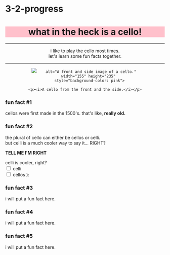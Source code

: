 # 3-2-progress

<!DOCTYPE html>
<html>
<body>

<h1 style="background-color: pink"><center>what in the heck is a cello!</center></h1>
<hr size="1" width="100%" color="black"> 
<p><center>i like to play the cello most times. <br> let's learn some fun facts together.</center></p>
<hr size="1" width="100%" color="black">

<center><img src="https://upload.wikimedia.org/wikipedia/commons/5/5f/Cello_front_side.png"
        
        alt="A front and side image of a cello." 
        width="155" height="235" 
        style="background-color: pink">

    <p><i>A cello from the front and the side.</i></p>
</center>
<h3>fun fact #1</h5>
<p> cellos were first made in the 1500's. that's like, <b>really old.</b> </p>
<h3>fun fact #2</h5>
<p> the plural of cello can either be cellos or celli.<br>but celli is a much cooler way to say it... RIGHT?</p>
<p><b>TELL ME I'M RIGHT</b>
<div class="preference"> celli is cooler, right?
<br><input type="checkbox"><label> celli</label>
<br><input type="checkbox"><label> cellos ):</label>
</div>
<h3>fun fact #3</h5>
<p> i will put a fun fact here. </p>
<h3>fun fact #4</h5>
<p> i will put a fun fact here. </p>
<h3>fun fact #5</h5>
<p> i will put a fun fact here. </p>

</body>
</html>


